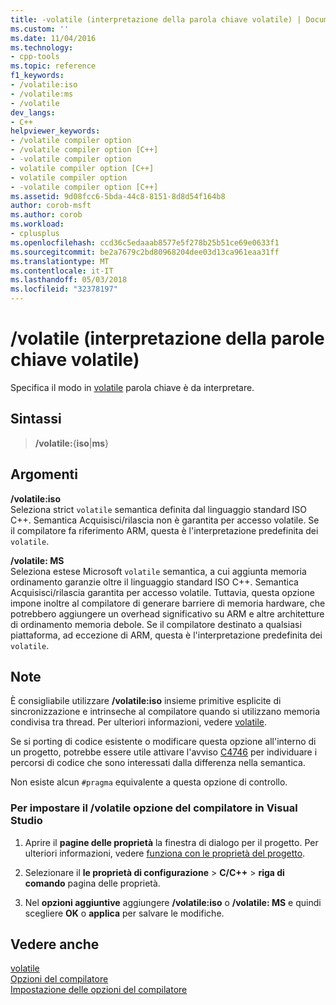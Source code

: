 ```yaml
---
title: -volatile (interpretazione della parola chiave volatile) | Documenti Microsoft
ms.custom: ''
ms.date: 11/04/2016
ms.technology:
- cpp-tools
ms.topic: reference
f1_keywords:
- /volatile:iso
- /volatile:ms
- /volatile
dev_langs:
- C++
helpviewer_keywords:
- /volatile compiler option
- /volatile compiler option [C++]
- -volatile compiler option
- volatile compiler option [C++]
- volatile compiler option
- -volatile compiler option [C++]
ms.assetid: 9d08fcc6-5bda-44c8-8151-8d8d54f164b8
author: corob-msft
ms.author: corob
ms.workload:
- cplusplus
ms.openlocfilehash: ccd36c5edaaab8577e5f278b25b51ce69e0633f1
ms.sourcegitcommit: be2a7679c2bd80968204dee03d13ca961eaa31ff
ms.translationtype: MT
ms.contentlocale: it-IT
ms.lasthandoff: 05/03/2018
ms.locfileid: "32378197"
---
```

# <a name="volatile-volatile-keyword-interpretation"></a>/volatile (interpretazione della parole chiave volatile)

Specifica il modo in [volatile](../../cpp/volatile-cpp.md) parola chiave è da interpretare.

## <a name="syntax"></a>Sintassi

> **/volatile:**{**iso**|**ms**}  

## <a name="arguments"></a>Argomenti

**/volatile:iso**  
Seleziona strict `volatile` semantica definita dal linguaggio standard ISO C++. Semantica Acquisisci/rilascia non è garantita per accesso volatile. Se il compilatore fa riferimento ARM, questa è l'interpretazione predefinita dei `volatile`.

**/volatile: MS**  
Seleziona estese Microsoft `volatile` semantica, a cui aggiunta memoria ordinamento garanzie oltre il linguaggio standard ISO C++. Semantica Acquisisci/rilascia garantita per accesso volatile. Tuttavia, questa opzione impone inoltre al compilatore di generare barriere di memoria hardware, che potrebbero aggiungere un overhead significativo su ARM e altre architetture di ordinamento memoria debole. Se il compilatore destinato a qualsiasi piattaforma, ad eccezione di ARM, questa è l'interpretazione predefinita dei `volatile`.

## <a name="remarks"></a>Note

È consigliabile utilizzare **/volatile:iso** insieme primitive esplicite di sincronizzazione e intrinseche al compilatore quando si utilizzano memoria condivisa tra thread. Per ulteriori informazioni, vedere [volatile](../../cpp/volatile-cpp.md).

Se si porting di codice esistente o modificare questa opzione all'interno di un progetto, potrebbe essere utile attivare l'avviso [C4746](../../error-messages/compiler-warnings/compiler-warning-c4746.md) per individuare i percorsi di codice che sono interessati dalla differenza nella semantica.

Non esiste alcun `#pragma` equivalente a questa opzione di controllo.

### <a name="to-set-the-volatile-compiler-option-in-visual-studio"></a>Per impostare il /volatile opzione del compilatore in Visual Studio

1. Aprire il **pagine delle proprietà** la finestra di dialogo per il progetto. Per ulteriori informazioni, vedere [funziona con le proprietà del progetto](../../ide/working-with-project-properties.md).

1. Selezionare il **le proprietà di configurazione** > **C/C++** > **riga di comando** pagina delle proprietà.

1. Nel **opzioni aggiuntive** aggiungere **/volatile:iso** o **/volatile: MS** e quindi scegliere **OK** o **applica** per salvare le modifiche.

## <a name="see-also"></a>Vedere anche

[volatile](../../cpp/volatile-cpp.md)  
[Opzioni del compilatore](../../build/reference/compiler-options.md)  
[Impostazione delle opzioni del compilatore](../../build/reference/setting-compiler-options.md)  
